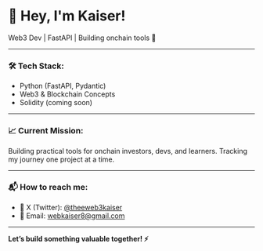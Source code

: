 # 👋 Hey, I'm Kaiser!

Web3 Dev | FastAPI | Building onchain tools 🚀

---

### 🛠️ Tech Stack:
- Python (FastAPI, Pydantic)
- Web3 & Blockchain Concepts  
- Solidity (coming soon)

---

### 📈 Current Mission:
Building practical tools for onchain investors, devs, and learners. Tracking my journey one project at a time.

---

### 📬 How to reach me:
- 📱 X (Twitter): [@theeweb3kaiser](https://x.com/theeweb3kaiser)
- 📧 Email: webkaiser8@gmail.com

---

**Let’s build something valuable together! ⚡**
